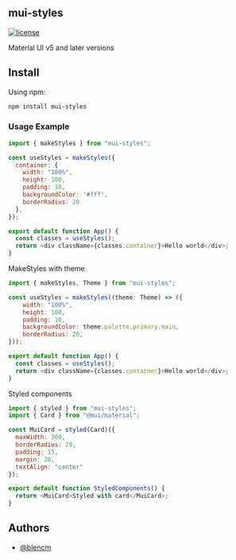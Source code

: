 ## mui-styles 

[![license](https://img.shields.io/github/license/mashape/apistatus.svg)](https://opensource.org/licenses/MIT)


Material UI v5 and later versions

## Install

Using npm:

```sh
npm install mui-styles
```

### Usage Example

```javascript
import { makeStyles } from "mui-styles";

const useStyles = makeStyles({
  container: {
    width: "100%",
    height: 100,
    padding: 10,
    backgroundColor: '#fff',
    borderRadius: 20
  },
});

export default function App() {
  const classes = useStyles();
  return <div className={classes.container}>Hello world</div>;
}
```
MakeStyles with theme

```javascript
import { makeStyles, Theme } from "mui-styles";

const useStyles = makeStyles((theme: Theme) => ({
    width: "100%",
    height: 100,
    padding: 10,
    backgroundColor: theme.palette.primary.main,
    borderRadius: 20,
}));

export default function App() {
  const classes = useStyles();
  return <div className={classes.container}>Hello world</div>;
}
```

Styled components

```javascript
import { styled } from "mui-styles";
import { Card } from "@mui/material";

const MuiCard = styled(Card)({
  maxWidth: 300,
  borderRadius: 20,
  padding: 15,
  margin: 20,
  textAlign: "center"
});

export default function StyledComponents() {
  return <MuiCard>Styled with card</MuiCard>;
}
```

## Authors

- [@blencm](https://www.github.com/blencm)
